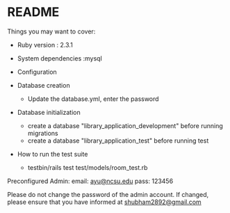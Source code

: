 # README

Things you may want to cover:

* Ruby version : 2.3.1

* System dependencies :mysql

* Configuration

* Database creation
    - Update the database.yml, enter the password 
    
* Database initialization
    - create a database "library_application_development" before running migrations
    - create a database "library_application_test" before running test

* How to run the test suite
    - testbin/rails test test/models/room_test.rb


Preconfigured Admin:
email: ayu@ncsu.edu
pass: 123456

Please do not change the password of the admin account. If changed, please ensure that you have informed at shubham2892@gmail.com
